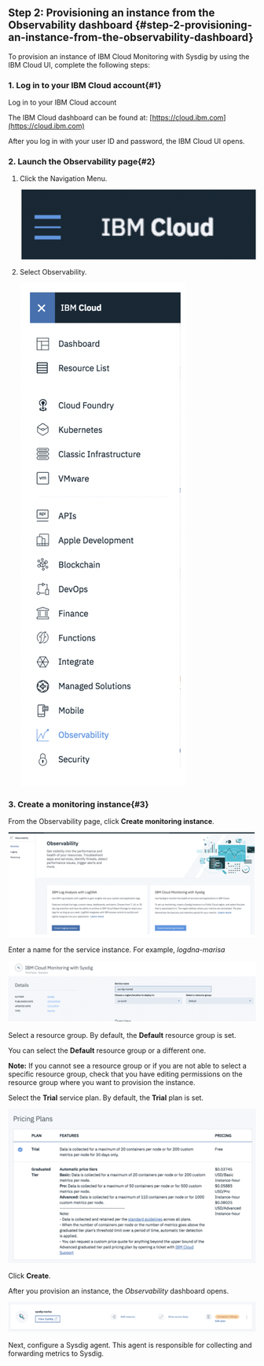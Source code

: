 ## Step 2: Provisioning an instance from the Observability dashboard {#step-2-provisioning-an-instance-from-the-observability-dashboard}

To provision an instance of IBM Cloud Monitoring with Sysdig by using the IBM Cloud UI, complete the following steps:

### 1.  Log in to your IBM Cloud account{#1}

Log in to your IBM Cloud account

The IBM Cloud dashboard can be found at: [https://cloud.ibm.com](https://cloud.ibm.com)

After you log in with your user ID and password, the IBM Cloud UI opens.


### 2. Launch the Observability page{#2}

1. Click the Navigation Menu.

    ![](../images/sysdig_img8.png)

2. Select Observability.

    ![](../images/sysdig_img9.png)


### 3. Create a monitoring instance{#3}

From the Observability page, click **Create monitoring instance**.

![](../images/sysdig_img10.png)

Enter a name for the service instance. For example, _logdna-marisa_

![](../images/sysdig_img11.png)

Select a resource group. By default, the **Default** resource group is set.

You can select the **Default** resource group or a different one. 

**Note:** If you cannot see a resource group or if you are not able to select a specific resource group, check that you have editing permissions on the resource group where you want to provision the instance.

Select the **Trial** service plan. By default, the **Trial** plan is set.

![](../images/sysdig_img12.png)

Click **Create**.

After you provision an instance, the _Observability_ dashboard opens.

![](../images/sysdig_img13.png)


Next, configure a Sysdig agent. This agent is responsible for collecting and forwarding metrics to Sysdig.